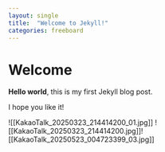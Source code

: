 ```yaml
---
layout: single
title:  "Welcome to Jekyll!"
categories: freeboard
---
```


# Welcome

**Hello world**, this is my first Jekyll blog post.

I hope you like it!

![[KakaoTalk_20250323_214414200_01.jpg]]
![[KakaoTalk_20250323_214414200.jpg]]![[KakaoTalk_20250523_004723399_03.jpg]]